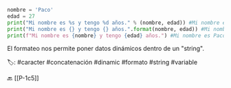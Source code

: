 ```python title:formateoDeString.py
nombre = 'Paco'
edad = 27
print("Mi nombre es %s y tengo %d años." % (nombre, edad)) #Mi nombre es Paco y tengo 27 años.
print("Mi nombre es {} y tengo {} años.".format(nombre, edad)) #Mi nombre es Paco y tengo 27 años.
print(f"Mi nombre es {nombre} y tengo {edad} años.") #Mi nombre es Paco y tengo 27 años.
```

El formateo nos permite poner datos dinámicos dentro de un "string".

🏷️:  #caracter #concatenación #dinamic #formato #string #variable

🔙 [[P-1c5]]